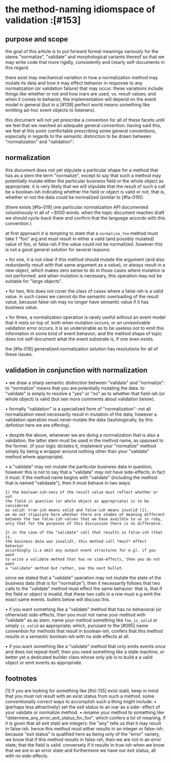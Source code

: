 # the method-naming idiomspace of validation :[#153]


## purpose and scope

the goal of this article is to put forward formal meanings variously for the
stems "normalize", "validate" and morphological variants thereof so that we
may write code that more rigidly, consistently and clearly self-documents in
this regard.

there exist may mechanical variation in how a normalization method may mutate
its data and how it may effect behavior in response to any normalization (or
validation failure) that may occur. these variations include things like
whether or not and how ivars are used, vs. result values; and when it comes
to behavior, the implementation will depend on the event model in general
(but in a [#139] perfect world means something like emitting ad-hoc event
objects to listeners).

this document will not yet prescribe a convention for all of these facets
until we feel that we reached an adequate general convention. having said
this, we feel at this point comfortable prescribing some general conventions,
especially in regards to the semantic distinction to be drawn between
"normalization" and "validation":



## normalization

this document does not yet stipulate a particular shape for a method that has
as a stem the term "normalize", except to say that such a method may
potentially mutate either the particular business field or the whole object
as appropriate. it is very likely that we will stipulate that the result of
such a call be a boolean-ish indicating whether the field or object is valid
or not, that is, whether or not the data could be normalized (similar to
[#fa-019]).

(there exists [#fa-019] one particular normalization API documented
voluminously in all of ~3000 words. when the topic document reaches draft we
should cycle-back there and confirm that the language accords with this
convention.)

at first approach it is tempting to state that a `normalize_foo` method must
take 1 "foo" arg and must result in either a valid (and possibly mutated)
value of foo, or false-ish if the value could not be normalized.  however this
is not a good general solution for several reasons:

• for one, it is not clear if this method should mutate the argument (and also
  redundantly result with that same argument as a value), or always result
  in a new object, which makes zero sense to do in those cases where mutation
  is not performed. and when mutation is necessary, this operation may not
  be suitable for "large objects".

• for two, this does not cover the class of cases where a false-ish is a
  valid value. in such cases we cannot do the semantic overloading of the
  result value, because false-ish may no longer have semantic value if it
  has business value.

• for three, a normalization operation is rarely useful without an event model
  that it rests on top of. both when mutation occurs, or an unresolvable
  validation error occurs, it is so undersirable as to be useless not to emit
  this information in some kind of event behavior; and the method shape of
  topic does not self-document what the event substrate is, if one even
  exists.

the [#fa-019] generalized normalization solution has resolutions for all of
these issues.



## validation in conjunction with normalization

• we draw a sharp semantic distinction between "validate" and "normalize": to
  "normalize" means that you are potentially mutating the data. to "validate"
  is simply to resolve a "yes" or "no" as to whether that field-ish (or whole
  object) is valid (but see more comments about validation below).

• formally "validation" is a specialized form of "normalization": not all
  normalization need necessarily result in mutation of the data; however a
  validation operation must never mutate the data (tautologically, by this
  defintion here we are offering).

• despite the above, whenever we are doing a normalization that is also a
  validation, the latter stem must be used in the method name, as opposed to
  the former. (if your logic dictates it, implement your "normalize" method
  simply by being a wrapper around nothing other than your "validate" method
  where appropriate).

• a "validate" may not mutate the particular business data in question,
  however this is not to say that a "validate" may not have side-effects; in
  fact it must: if the method name begins with "validate" (including the
  method that is named "validaate"), then it must behave in two ways:

    1) the boolean-ish-ness of the result value must reflect whether or not
    the field in question (or whole object as appropriate) is to be considered
    as valid: true-ish means valid and false-ish means invalid [1].
    we do not stipulate here whether there are shades of meaning different
    between the two false-ish values that we have availble to us in ruby,
    only that for the purposes of this discussion there is no difference.

    2) in the case of the "validate" call that results in false-ish (that is,
    the business data was invalid), this method call *must* effect behavior
    accordingly (i.e emit any output event structures for e.g). if you want
    to write a validate method that has no side-effects, then you do not want
    a "validate" method but rather, see the next bullet.

  since we stated that a "validate" operation may not mutate the state
  of the business data (that is for "normalize"), then it necessarily follows
  that two calls to the "validate" method must effect the same behavior: that
  is, that if the field or object is invalid, that these two calls in a row
  must e.g emit the exact same events. bullets below will discuss this.

• if you want something like a "validate" method that has no behavioral
  (or otherwise) side-effects, then you must not name your method with
  "validate" as as stem. name your method something like `foo_is_valid` or
  simply `is_valid` as appropriate; which, purusant to the [#095] name
  convention for methods that result in boolean-ish, confers that this method
  results in a semantic boolean-ish with no side effects at all.

• if you want something like a "validate" method that only emits events once
  and does not repeat itself, then you need something like a state machine,
  or better yet a dedicated builder class whose only job is to build a
  a valid object or emit events as appropriate.



## footnotes

[1] if you are looking for something like [#sl-135] exist statii, keep in mind
that you must not result with an exist status from such a method. some
conventionally correct ways to accomplish such a thing might include:
  • (perhaps less attractively) set the exit status to an ivar as a side-
  effect of your validate or normalize method.
  • rename your method to something like
  "determine_any_error_exit_status_for_foo", which confers a lot of meaning,
  if it is given that all exit statii are integers: the "any" tells us that
  it may result in false-ish. hence this method must either results in an
  integer or false-ish. because "exit status" is qualified here as being only
  of the "error" variety, we know that if this method results in false-ish,
  then we are not in an error state; that the field is valid.  conversely if
  it results in true-ish when we know that we are in an error state and
  furthermore we have our exit status, all with no side-effects.
